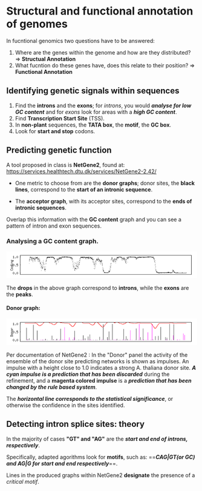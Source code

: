 # Structural and functional annotation of genomes

In fucntional genomics two questions have to be answered:

1. Where are the genes within the genome and how are they distributed?
=> **Structual Annotation**
2. What fucntion do these genes have, does this relate to their position?
=> **Functional Annotation**

## Identifying genetic signals within sequences

1. Find the **introns** and the **exons**; for *introns*, you would ***analyse for low GC content*** and for *exons* look for areas with a ***high GC content***.
2. Find **Transcription Start Site** (TSS).
3. In **non-plant** sequences, the **TATA box**, the **motif**, the **GC box**.
4. Look for **start and stop** codons.

## Predicting genetic function

A tool proposed in class is **NetGene2**, found at: https://services.healthtech.dtu.dk/services/NetGene2-2.42/ 

* One metric to choose from are the **donor graphs**; donor sites, the **black lines**, correspond to the **start of an intronic sequence**.

* The **acceptor graph**, with its acceptor sites, correspond to the **ends of intronic sequences**. 

Overlap this information with the **GC content** graph and you can see a pattern of intron and exon sequences.

### Analysing a GC content graph.

![alt text](image.png) 

The **drops** in the above graph correspond to **introns**, while the **exons** are the **peaks**.

#### Donor graph:

![](image-1.png)

Per documentation of NetGene2
:  In the "Donor" panel the activity of the ensemble of the donor site predicting networks is shown as impulses. An impulse with a height close to 1.0 indicates a strong A. thaliana donor site. ***A cyan impulse is a prediction that has been discarded*** during the refinement, and a **magenta colored impulse** is a ***prediction that has been changed by the rule based system***.

The ***horizontal line corresponds to the statistical significance***, or otherwise the confidence in the sites identified.

## Detecting intron splice sites: theory

In the majority of cases **"GT" and "AG"** are the ***start and end of introns, respectively***. 

Specifically, adapted agorithms look for **motifs**, such as: ==***CAG|GT(or GC) and AG|G for start and end respectively***==.

Lines in the produced graphs within NetGene2 **designate** the presence of a *critical motif*.



